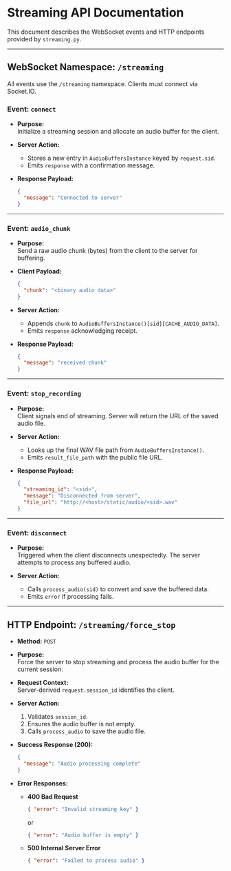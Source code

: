 

# Streaming API Documentation

This document describes the WebSocket events and HTTP endpoints provided by `streaming.py`.

---

## WebSocket Namespace: `/streaming`

All events use the `/streaming` namespace. Clients must connect via Socket.IO.

### Event: `connect`

- **Purpose:**  
  Initialize a streaming session and allocate an audio buffer for the client.

- **Server Action:**  
  - Stores a new entry in `AudioBuffersInstance` keyed by `request.sid`.  
  - Emits `response` with a confirmation message.

- **Response Payload:**
  ```json
  {
    "message": "Connected to server"
  }
  ```

---

### Event: `audio_chunk`

- **Purpose:**  
  Send a raw audio chunk (bytes) from the client to the server for buffering.

- **Client Payload:**
  ```json
  {
    "chunk": "<binary audio data>"
  }
  ```

- **Server Action:**  
  - Appends `chunk` to `AudioBuffersInstance()[sid][CACHE_AUDIO_DATA]`.  
  - Emits `response` acknowledging receipt.

- **Response Payload:**
  ```json
  {
    "message": "received chunk"
  }
  ```

---

### Event: `stop_recording`

- **Purpose:**  
  Client signals end of streaming. Server will return the URL of the saved audio file.

- **Server Action:**  
  - Looks up the final WAV file path from `AudioBuffersInstance()`.  
  - Emits `result_file_path` with the public file URL.

- **Response Payload:**
  ```json
  {
    "streaming_id": "<sid>",
    "message": "Disconnected from server",
    "file_url": "http://<host>/static/audio/<sid>.wav"
  }
  ```

---

### Event: `disconnect`

- **Purpose:**  
  Triggered when the client disconnects unexpectedly. The server attempts to process any buffered audio.

- **Server Action:**  
  - Calls `process_audio(sid)` to convert and save the buffered data.  
  - Emits `error` if processing fails.

---

## HTTP Endpoint: `/streaming/force_stop`

- **Method:** `POST`  
- **Purpose:**  
  Force the server to stop streaming and process the audio buffer for the current session.

- **Request Context:**  
  Server-derived `request.session_id` identifies the client.

- **Server Action:**  
  1. Validates `session_id`.  
  2. Ensures the audio buffer is not empty.  
  3. Calls `process_audio` to save the audio file.

- **Success Response (200):**
  ```json
  {
    "message": "Audio processing complete"
  }
  ```

- **Error Responses:**  
  - **400 Bad Request**  
    ```json
    { "error": "Invalid streaming key" }
    ```  
    or  
    ```json
    { "error": "Audio buffer is empty" }
    ```  
  - **500 Internal Server Error**  
    ```json
    { "error": "Failed to process audio" }
    ```